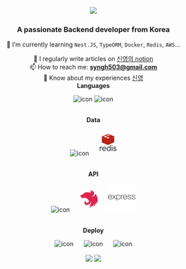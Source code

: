 <p align="center">
<img src="https://capsule-render.vercel.app/api?&type=waving&color=0:CEECF5,100:BCA9F5&height=200&section=header&text=Hi 👋, I'm shinyeong&fontSize=30&animation=fadeIn&fontAlignY=45" />
  </p>

<h3 align="center">A passionate Backend developer from Korea</h3>

<div align="center">

🌱 I’m currently learning `Nest.JS`, `TypeORM`, `Docker`, `Redis`, `AWS`... <br />

📝 I regularly write articles on [신영의 notion](https://sudsy-action-667.notion.site/5ed77b24085f42b8bd1c9e5c0b37d25d)<br />
📫 How to reach me: **syngh503@gmail.com**<br />
📄 Know about my experiences [신영](https://www.notion.so/5d1b3f0dee4c4a94ae8df34c4c3b50f2)
<br />
**Languages**

<div>
<img src="https://techstack-generator.vercel.app/js-icon.svg" alt="icon" width="65" height="65" />
<img src="https://techstack-generator.vercel.app/ts-icon.svg" alt="icon" width="65" height="65" /></div>

<br />

**Data**

<div >
<img src="https://techstack-generator.vercel.app/mysql-icon.svg" alt="icon" width="65" height="65"  hspace=10/>  
<img src="https://raw.githubusercontent.com/devicons/devicon/master/icons/redis/redis-original-wordmark.svg" alt="redis" width="40" height="40" vspace=10 hspace=10 /></div>
<br />

**API**

<div >
<img src="https://techstack-generator.vercel.app/restapi-icon.svg" alt="icon" width="65" height="65"  /> 
<img src="https://raw.githubusercontent.com/devicons/devicon/master/icons/nestjs/nestjs-plain.svg" alt="nestjs" width="40" height="40" vspace=10 hspace=20 />
 <img src="https://raw.githubusercontent.com/devicons/devicon/master/icons/express/express-original-wordmark.svg" alt="express" width="65" height="65"/> </div>
<br />

**Deploy**

<div>
<img src="https://techstack-generator.vercel.app/docker-icon.svg" alt="icon" width="65" height="65" />
<img src="https://techstack-generator.vercel.app/nginx-icon.svg" alt="icon" width="65" height="65" hspace=20 />
<img src="https://techstack-generator.vercel.app/aws-icon.svg" alt="icon" width="65" height="65" />
</div>

</div>
<br />
<div align="center"><img src="https://github-readme-stats.vercel.app/api?username=ParkShinyeong&show_icons=true" width="400" />
<img src="https://github-readme-stats.vercel.app/api/top-langs/?username=ParkShinyeong&layout=compact"></div>

<!-- ![Snake animation](https://github.com/ParkShinyeong/ParkShinyeong/blob/output/github-contribution-grid-snake.svg) -->
